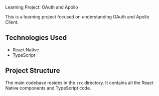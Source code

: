 Learning Project: OAuth and Apollo

This is a learning project focused on understanding OAuth and Apollo Client.

## Technologies Used

- React Native
- TypeScript

## Project Structure

The main codebase resides in the `src` directory. It contains all the React Native components and TypeScript code.
